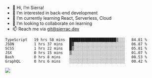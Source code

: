 - 👋 Hi, I’m Sierra!
- 👀 I’m interested in back-end development
- 🌱 I’m currently learning React, Serverless, Cloud
- 💞️ I’m looking to collaborate on learning
- 📫 Reach me via git@sierrac.dev

<!--START_SECTION:waka-->

```text
TypeScript   19 hrs 58 mins  █████████████████████▒░░░   84.81 %
JSON         1 hrs 37 mins   █▓░░░░░░░░░░░░░░░░░░░░░░░   06.87 %
SCSS         1 hrs 22 mins   █▒░░░░░░░░░░░░░░░░░░░░░░░   05.81 %
JSX          0 hrs 15 mins   ▒░░░░░░░░░░░░░░░░░░░░░░░░   01.07 %
Bash         0 hrs 8 mins    ░░░░░░░░░░░░░░░░░░░░░░░░░   00.53 %
GraphQL      0 hrs 6 mins    ░░░░░░░░░░░░░░░░░░░░░░░░░   00.42 %
```

<!--END_SECTION:waka-->


![](https://hit.yhype.me/github/profile?user_id=7351311)
